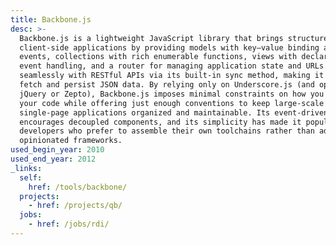 ```yaml
---
title: Backbone.js
desc: >-
  Backbone.js is a lightweight JavaScript library that brings structure to
  client‐side applications by providing models with key–value binding and custom
  events, collections with rich enumerable functions, views with declarative
  event handling, and a router for managing application state and URLs. It syncs
  seamlessly with RESTful APIs via its built‐in sync method, making it easy to
  fetch and persist JSON data. By relying only on Underscore.js (and optionally
  jQuery or Zepto), Backbone.js imposes minimal constraints on how you architect
  your code while offering just enough conventions to keep large‐scale
  single‐page applications organized and maintainable. Its event‐driven design
  encourages decoupled components, and its simplicity has made it popular for
  developers who prefer to assemble their own toolchains rather than adopt more
  opinionated frameworks.
used_begin_year: 2010
used_end_year: 2012
_links:
  self:
    href: /tools/backbone/
  projects:
    - href: /projects/qb/
  jobs:
    - href: /jobs/rdi/
---
```

